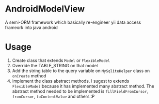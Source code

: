 AndroidModelView
================

A semi-ORM framework which basically re-engineer yii data access frameork into java android

Usage
=====

1. Create class that extends `Model` or `FlexibleModel`
2. Override the TABLE_STRING on that model
3. Add the string table to the query variable on `MySqliteHelper` class on `onCreate` method
4. Implement the class abstract methods. I sugest to extends `FlexibleModel` because it has implemented many abstract method. The abstract method needed to be implemented is `fillFieldFromCursor`, `fromCursor`, `toContentValue` and others :P

